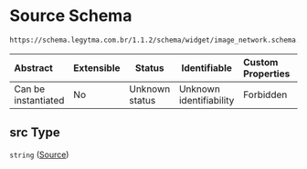 # Source Schema

```txt
https://schema.legytma.com.br/1.1.2/schema/widget/image_network.schema.json#/properties/src
```




| Abstract            | Extensible | Status         | Identifiable            | Custom Properties | Additional Properties | Access Restrictions | Defined In                                                                                       |
| :------------------ | ---------- | -------------- | ----------------------- | :---------------- | --------------------- | ------------------- | ------------------------------------------------------------------------------------------------ |
| Can be instantiated | No         | Unknown status | Unknown identifiability | Forbidden         | Allowed               | none                | [image_network.schema.json\*](../schema/widget/image_network.schema.json) |

## src Type

`string` ([Source](image_network-properties-source.md))
